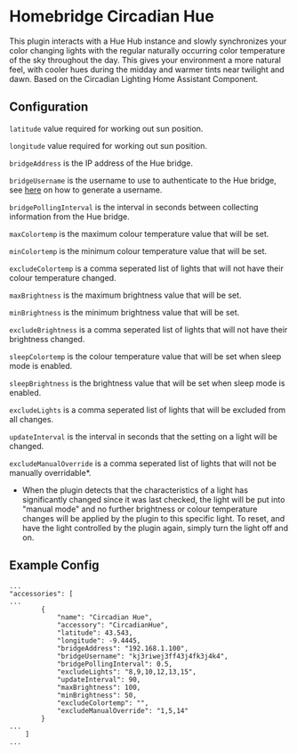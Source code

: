 # Homebridge Circadian Hue

This plugin interacts with a Hue Hub instance and slowly synchronizes your color changing lights with the regular naturally occurring color temperature of the sky throughout the day. This gives your environment a more natural feel, with cooler hues during the midday and warmer tints near twilight and dawn. Based on the Circadian Lighting Home Assistant Component.

## Configuration

`latitude` value required for working out sun position.

`longitude` value required for working out sun position.

`bridgeAddress` is the IP address of the Hue bridge.

`bridgeUsername` is the username to use to  authenticate to the Hue bridge, see [here](https://developers.meethue.com/develop/get-started-2/) on how to generate a username.

`bridgePollingInterval` is the interval in seconds between collecting information from the Hue bridge.

`maxColortemp` is the maximum colour temperature value that will be set.

`minColortemp` is the minimum colour temperature value that will be set.

`excludeColortemp` is a comma seperated list of lights that will not have their colour temperature changed.

`maxBrightness` is the maximum brightness value that will be set.

`minBrightness` is the minimum brightness value that will be set.

`excludeBrightness` is a comma seperated list of lights that will not have their brightness changed.

`sleepColortemp` is the colour temperature value that will be set when sleep mode is enabled.

`sleepBrightness` is the brightness value that will be set when sleep mode is enabled.

`excludeLights` is a comma seperated list of lights that will be excluded from all changes.

`updateInterval` is the interval in seconds that the setting on a light will be changed.

`excludeManualOverride` is a comma seperated list of lights that will not be manually overridable*.

 * When the plugin detects that the characteristics of a light has significantly changed since it was last checked, the light will be put into "manual mode" and no further brightness or colour temperature changes will be applied by the plugin to this specific light. To reset, and have the light controlled by the plugin again, simply turn the light off and on.

## Example Config

```
...
"accessories": [
...
        {
            "name": "Circadian Hue",
            "accessory": "CircadianHue",
            "latitude": 43.543,
            "longitude": -9.4445,
            "bridgeAddress": "192.168.1.100",
            "bridgeUsername": "kj3riwej3ff43j4fk3j4k4",
            "bridgePollingInterval": 0.5,
            "excludeLights": "8,9,10,12,13,15",
            "updateInterval": 90,
            "maxBrightness": 100,
            "minBrightness": 50,
            "excludeColortemp": "",
            "excludeManualOverride": "1,5,14"
        }
...
    ]
...
```
